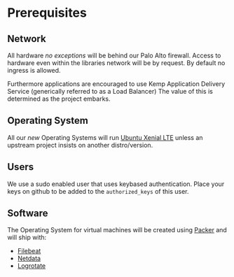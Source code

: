 # Prerequisites

## Network

All hardware *no exceptions* will be behind our Palo Alto firewall. Access to
hardware even within the libraries network will be by request. By default no
ingress is allowed.

Furthermore applications are encouraged to use Kemp Application Delivery Service
(generically referred to as a Load Balancer) The value of this is determined as
the project embarks.

## Operating System

All our *new* Operating Systems will run [Ubuntu Xenial
LTE](http://releases.ubuntu.com/16.04/) unless an upstream project insists on
another distro/version.

## Users

We use a sudo enabled user that uses keybased authentication. Place your keys on github to be added to the `authorized_keys` of this user.

## Software

The Operating System for virtual machines will be created using
[Packer](https://github.com/pulibrary/vmimages) and will ship with:

* [Filebeat](https://www.elastic.co/products/beats/filebeat)
* [Netdata](http://netdata.firehol.org)
* [Logrotate](https://packages.ubuntu.com/xenial/logrotate)
